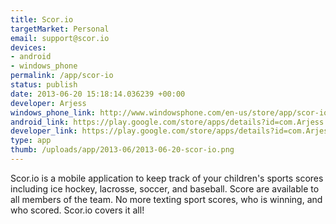 ```yaml
--- 
title: Scor.io
targetMarket: Personal
email: support@scor.io
devices: 
- android
- windows_phone
permalink: /app/scor-io
status: publish
date: 2013-06-20 15:18:14.036239 +00:00
developer: Arjess
windows_phone_link: http://www.windowsphone.com/en-us/store/app/scor-io/09bc5e2f-56aa-438b-9e2e-206d74664f69
android_link: https://play.google.com/store/apps/details?id=com.Arjess.Scorio..
developer_link: https://play.google.com/store/apps/details?id=com.Arjess.Scorio
type: app
thumb: /uploads/app/2013-06/2013-06-20-scor-io.png
---
```


Scor.io is a mobile application to keep track of your children's sports scores including ice hockey, lacrosse, soccer, and baseball. Score are available to all members of the team. No more texting sport scores, who is winning, and who scored. Scor.io covers it all!
